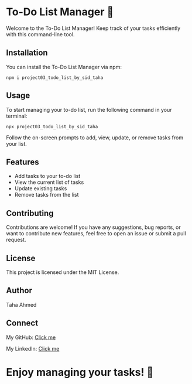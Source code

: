# To-Do List Manager 📝

Welcome to the To-Do List Manager! Keep track of your tasks efficiently with this command-line tool.

## Installation

You can install the To-Do List Manager via npm:

    npm i project03_todo_list_by_sid_taha

## Usage
To start managing your to-do list, run the following command in your terminal:

    npx project03_todo_list_by_sid_taha

Follow the on-screen prompts to add, view, update, or remove tasks from your list.

## Features
- Add tasks to your to-do list
- View the current list of tasks
- Update existing tasks
- Remove tasks from the list

## Contributing
Contributions are welcome! If you have any suggestions, bug reports, or want to contribute new features, feel free to open an issue or submit a pull request.

## License
This project is licensed under the MIT License.

## Author
Taha Ahmed

## Connect
My GitHub: [Click me](https://github.com/Sid-Taha)

My LinkedIn: [Click me](https://www.linkedin.com/in/taha-ahmed-siddiqui-245324175/)

# Enjoy managing your tasks! 🚀